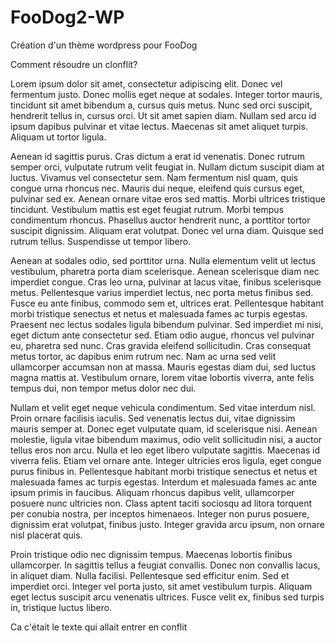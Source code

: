 # FooDog2-WP
Création d'un thème wordpress pour FooDog


Comment résoudre un clonflit? 

Lorem ipsum dolor sit amet, consectetur adipiscing elit. Donec vel fermentum justo. Donec mollis eget neque at sodales. Integer tortor mauris, tincidunt sit amet bibendum a, cursus quis metus. Nunc sed orci suscipit, hendrerit tellus in, cursus orci. Ut sit amet sapien diam. Nullam sed arcu id ipsum dapibus pulvinar et vitae lectus. Maecenas sit amet aliquet turpis. Aliquam ut tortor ligula.

Aenean id sagittis purus. Cras dictum a erat id venenatis. Donec rutrum semper orci, vulputate rutrum velit feugiat in. Nullam dictum suscipit diam at luctus. Vivamus vel consectetur sem. Nam fermentum nisl quam, quis congue urna rhoncus nec. Mauris dui neque, eleifend quis cursus eget, pulvinar sed ex. Aenean ornare vitae eros sed mattis. Morbi ultrices tristique tincidunt. Vestibulum mattis est eget feugiat rutrum. Morbi tempus condimentum rhoncus. Phasellus auctor hendrerit nunc, a porttitor tortor suscipit dignissim. Aliquam erat volutpat. Donec vel urna diam. Quisque sed rutrum tellus. Suspendisse ut tempor libero.

Aenean at sodales odio, sed porttitor urna. Nulla elementum velit ut lectus vestibulum, pharetra porta diam scelerisque. Aenean scelerisque diam nec imperdiet congue. Cras leo urna, pulvinar at lacus vitae, finibus scelerisque metus. Pellentesque varius imperdiet lectus, nec porta metus finibus sed. Fusce eu ante finibus, commodo sem et, ultrices erat. Pellentesque habitant morbi tristique senectus et netus et malesuada fames ac turpis egestas. Praesent nec lectus sodales ligula bibendum pulvinar. Sed imperdiet mi nisi, eget dictum ante consectetur sed. Etiam odio augue, rhoncus vel pulvinar eu, pharetra sed nunc. Cras gravida eleifend sollicitudin. Cras consequat metus tortor, ac dapibus enim rutrum nec. Nam ac urna sed velit ullamcorper accumsan non at massa. Mauris egestas diam dui, sed luctus magna mattis at. Vestibulum ornare, lorem vitae lobortis viverra, ante felis tempus dui, non tempor metus dolor nec dui.

Nullam et velit eget neque vehicula condimentum. Sed vitae interdum nisl. Proin ornare facilisis iaculis. Sed venenatis lectus dui, vitae dignissim mauris semper at. Donec eget vulputate quam, id scelerisque nisi. Aenean molestie, ligula vitae bibendum maximus, odio velit sollicitudin nisi, a auctor tellus eros non arcu. Nulla et leo eget libero vulputate sagittis. Maecenas id viverra felis. Etiam vel ornare ante. Integer ultricies eros ligula, eget congue purus finibus in. Pellentesque habitant morbi tristique senectus et netus et malesuada fames ac turpis egestas. Interdum et malesuada fames ac ante ipsum primis in faucibus. Aliquam rhoncus dapibus velit, ullamcorper posuere nunc ultricies non. Class aptent taciti sociosqu ad litora torquent per conubia nostra, per inceptos himenaeos. Integer non purus posuere, dignissim erat volutpat, finibus justo. Integer gravida arcu ipsum, non ornare nisl placerat quis.

Proin tristique odio nec dignissim tempus. Maecenas lobortis finibus ullamcorper. In sagittis tellus a feugiat convallis. Donec non convallis lacus, in aliquet diam. Nulla facilisi. Pellentesque sed efficitur enim. Sed et imperdiet orci. Integer vel porta justo, sit amet vestibulum turpis. Aliquam eget lectus suscipit arcu venenatis ultrices. Fusce velit ex, finibus sed turpis in, tristique luctus libero.

Ca c'était le texte qui allait entrer en conflit

